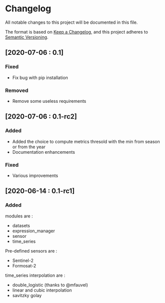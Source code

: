 # Changelog

All notable changes to this project will be documented in this file.

The format is based on [Keep a Changelog](https://keepachangelog.com/en/1.0.0/),
and this project adheres to [Semantic Versioning](https://semver.org/spec/v2.0.0.html).


## [2020-07-06 : 0.1]

### Fixed
- Fix bug with pip installation

### Removed
- Remove some useless requirements

## [2020-07-06 : 0.1-rc2]

### Added 
- Added the choice to compute metrics thresold with the min from season or from the year
- Documentation enhancements

### Fixed
- Various improvements

## [2020-06-14 : 0.1-rc1]

### Added

modules are : 
- datasets
- expression_manager
- sensor
- time_series

Pre-defined sensors are : 
- Sentinel-2
- Formosat-2

time_series interpolation are :
- double_logistic (thanks to @mfauvel)
- linear and cubic interpolation
- savitzky golay
